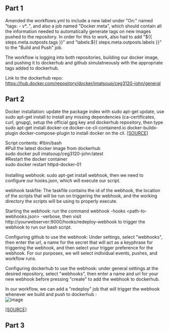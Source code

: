 Part 1
--------
Amended the workflows.yml to include a new label under "On:" named "tags: - v*.*.*", and also a job named "Docker meta", which should contain all the information needed to automatically generate tags on new images pushed to the repository. In order for this to work, also had to add "${{ steps.meta.outposts.tags }}" and "labels:${{ steps.meta.outposts.labels }}" to the "Build and Push" job.  <br/>

The workflow is logging into both repositories, building our docker image, and pushing it to dockerhub and github simulatneously with the appropriate tags added to dockerhub. <br/>

Link to the dockerhub repo: https://hub.docker.com/repository/docker/imatsoup/ceg3120-john/general <br/>

Part 2
--------

Docker installation: update the package index with sudo apt-get update, use sudo apt-get install to install any missing dependencies (ca-certificates, curl, gnupg), setup the official gpg key and dockerhub repository, then type sudo apt-get install docker-ce docker-ce-cli containerd.io docker-buildx-plugin docker-compose-plugin to install docker on the cli. <a href="https://docs.docker.com/engine/install/ubuntu/">[SOURCE]</a> <br/>

Script contents: #!bin/bash <br/>
                 #Pull the latest docker image from dockerhub  <br/>
                 sudo docker pull imatsoup/ceg3120-john:latest <br/>
                 #Restart the docker container <br/>
                 sudo docker restart httpd-docker-01 <br/>
                 <br/>
Installing webhook: sudo apt-get install webhook, then we need to configure our hooks.json, which will execute our script. <br/> 

webhook taskfile: The taskfile contains the id of the webhook, the location of the scripts that will be run on triggering the webhook, and the working directory the scripts will be using to properly execute. </br>

Starting the webhook: run the command webhook -hooks <path-to-webhooks.json> -verbose, then visit http://yourwebserver:9000/hooks/redeploy-webhook to trigger the webhook to run our bash script. <br/>

Configuring github to use the webhook: Under settings, select "webhooks", then enter the url, a name for the secret that will act as a keyphrase for triggering the webhook, and then select your trigger preference for the webhook. For our purposes, we will select individual events, pushes, and workflow runs. <br/>

Configuring dockerhub to use the webhook: under general settings at the desired repository, select "webhooks", then enter a name and url for your new webhook before pressing "create" to add the webhook to dockerhub. <br/>

In our workflow, we can add a "redeploy" job that will trigger the webhook whenever we build and push to dockerhub : <br/>
![image](https://user-images.githubusercontent.com/93290208/231549963-59f0e289-bc96-4a42-9224-977a313f5d83.png) <br/>


<a href="https://levelup.gitconnected.com/automated-deployment-using-docker-github-actions-and-webhooks-54018fc12e32">[SOURCE]</a> <br/>


Part 3
--------


